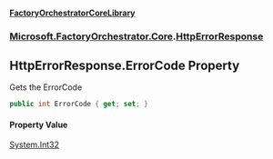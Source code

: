#### [FactoryOrchestratorCoreLibrary](./FactoryOrchestratorCoreLibrary.md 'FactoryOrchestratorCoreLibrary')
### [Microsoft.FactoryOrchestrator.Core](./Microsoft-FactoryOrchestrator-Core.md 'Microsoft.FactoryOrchestrator.Core').[HttpErrorResponse](./Microsoft-FactoryOrchestrator-Core-HttpErrorResponse.md 'Microsoft.FactoryOrchestrator.Core.HttpErrorResponse')
## HttpErrorResponse.ErrorCode Property
Gets the ErrorCode  
```csharp
public int ErrorCode { get; set; }
```
#### Property Value
[System.Int32](https://docs.microsoft.com/en-us/dotnet/api/System.Int32 'System.Int32')  
